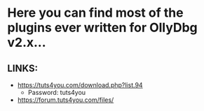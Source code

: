# Here you can find most of the plugins ever written for OllyDbg v2.x...

## LINKS:
* https://tuts4you.com/download.php?list.94
  * Password: tuts4you
* https://forum.tuts4you.com/files/

